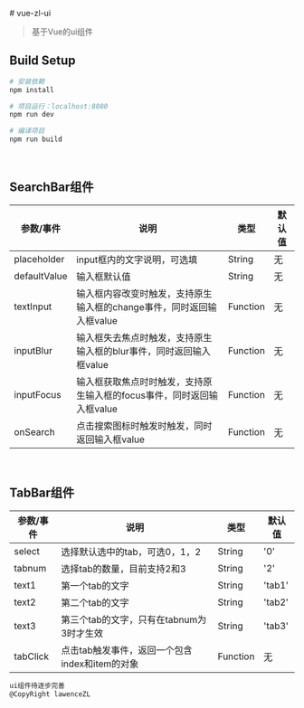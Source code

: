 ﻿﻿﻿﻿﻿﻿﻿﻿﻿﻿﻿﻿﻿# vue-zl-ui

> 基于Vue的ui组件

## Build Setup

``` bash
# 安装依赖
npm install

# 项目运行：localhost:8080
npm run dev

# 编译项目
npm run build

```
&nbsp;
## SearchBar组件
参数/事件 | 说明 | 类型 | 默认值
--- | --- | --- | ---
placeholder | input框内的文字说明，可选填| String |无 |
defaultValue | 输入框默认值| String | 无 |
textInput | 输入框内容改变时触发，支持原生输入框的change事件，同时返回输入框value| Function | 无 |
inputBlur | 输入框失去焦点时触发，支持原生输入框的blur事件，同时返回输入框value| Function | 无 |
inputFocus | 输入框获取焦点时时触发，支持原生输入框的focus事件，同时返回输入框value| Function | 无 |
onSearch | 点击搜索图标时触发时触发，同时返回输入框value| Function | 无 |
&nbsp;
## TabBar组件
参数/事件 | 说明 | 类型 | 默认值
--- | --- | --- | ---
select | 选择默认选中的tab，可选0，1，2| String |'0' |
tabnum | 选择tab的数量，目前支持2和3| String | '2' |
text1 | 第一个tab的文字| String | 'tab1' |
text2 | 第二个tab的文字| String | 'tab2' |
text3 | 第三个tab的文字，只有在tabnum为3时才生效| String | 'tab3' |
tabClick |点击tab触发事件，返回一个包含index和item的对象| Function | 无 |

``` bash
ui组件待逐步完善
@CopyRight lawenceZL
```













